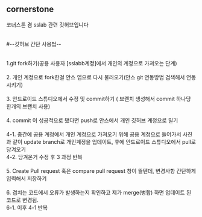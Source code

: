 ## cornerstone
코너스톤 겸 sslab 관련 깃허브입니다<br/><br/>

#--깃허브 간단 사용법--<br/><br/>

1.git fork하기(공용 사용자 [sslabb계정]에서 개인의 계정으로 가져오는 단계) <br/><br/>
2. 개인 계정으로 fork한걸 안스 앱으로 다시 불러오기(안스 git 연동방법 검색해서 연동시키기) <br/><br/>
3. 안드로이드 스튜디오에서 수정 및 commit하기 ( 브랜치 생성해서 commit 하나당 한개의 브랜치 사용)<br/><br/>
4. commit 이 성공적으로 됐다면 push로 안스에서 개인 깃허브 계정으로 밀기<br/><br/>
  4-1. 중간에 공용 계정에서 개인 계정으로 가져오기 위해 공용 계정으로 들어가서 사진과 같이 update branch로 개인계정을 업데이트, 후에 안드로이드 스튜디오에서 pull로 당겨오기<br/>
  4-2. 당겨온거 수정 후 3 과정 반복 <br/><br/>
5. Create Pull request 혹은 compare pull request 창이 뜰텐데, 변경사항 간단하게 입력해서 저장하기<br/><br/>
6. 겹치는 코드에서 오류가 발생하는지 확인하고 제가 merge(병합) 하면 업데이트 된 코드로 변경됨.<br/>
  6-1. 이후 4-1 반복<br/>
